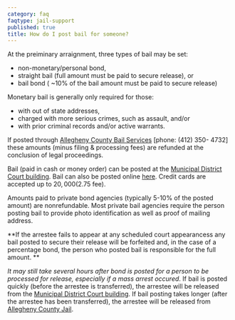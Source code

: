 ```yaml
---
category: faq
faqtype: jail-support
published: true
title: How do I post bail for someone?
---
```

At the preiminary arraignment, three types of bail may be set:
* non-monetary/personal bond,
* straight bail (full amount must be paid to secure release), or 
* bail bond ( ~10% of the bail amount must be paid to secure release)

Monetary bail is generally only required for those:
* with out of state addresses,
* charged with more serious crimes, such as assault, and/or
* with prior criminal records and/or active warrants.

If posted through [Allegheny County Bail Services](https://www.alleghenycourts.us/criminal/pretrial_services/bail_services/default.aspx) [phone: (412) 350- 4732] these amounts (minus filing & processing fees) are refunded at the conclusion of legal proceedings. 

Bail (paid in cash or money order) can be posted at the [Municipal District Court building](https://goo.gl/maps/xhNsbQMZ2Hm). Bail can also be posted online [here](https://ujsportal.pacourts.us/bail/Default.aspx). Credit cards are accepted up to $20,000 ($2.75 fee). 

Amounts paid to private bond agencies (typically 5-10% of the posted amount) are nonrefundable. Most private bail agencies require the person posting bail to provide photo identification as well as proof of mailing address. 

**If the arrestee fails to appear at any scheduled court appearancess any bail posted to secure their release will be forfeited and, in the case of a percentage bond, the person who posted bail is responsible for the full amount. **

_It may still take several hours after bond is posted for a person to be processed for release, especially if a mass arrest occured_. If bail is posted quickly (before the arrestee is transferred), the arrestee will be released from the [Municipal District Court building](https://goo.gl/maps/xhNsbQMZ2Hm). If bail posting takes longer (after the arrestee has been transferred), the arrestee will be released from  [Allegheny County Jail](https://goo.gl/maps/h1SfEPzyRaJ2). 
